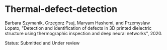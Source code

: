 # Thermal-defect-detection

Barbara Szymanik, Grzegorz Psuj, Maryam Hashemi, and Przemyslaw Lopato, "Detection and identification of defects in 3D printed dielectric structure using thermographic inspection and	deep neural networks", 2020.
	
Status: Submitted and Under review
